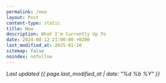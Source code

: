 ```yaml
---
permalink: /now
layout: Post
content-type: static
title: Now
description: What I'm Currently Up To
date: 2024-08-12 21:00:00 +0200
last_modified_at: 2025-01-10
sitemap: false
noindex: nofollow
---
```


*Last updated {{ page.last_modified_at | date: "%d %b %Y" }}*

<br>

<br>
